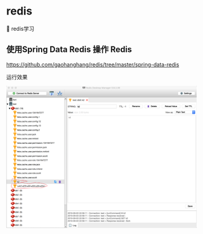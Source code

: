 # redis

🍜 redis学习

## 使用Spring Data Redis 操作 Redis

https://github.com/gaohanghang/redis/tree/master/spring-data-redis

运行效果

![](https://raw.githubusercontent.com/gaohanghang/images/master/img20190903225936.png)
